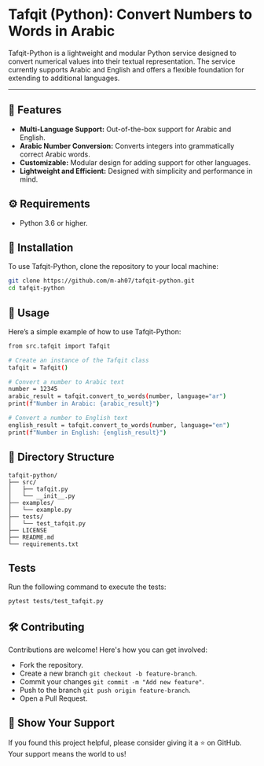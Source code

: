 # Tafqit (Python):  Convert Numbers to Words in Arabic

Tafqit-Python is a lightweight and modular Python service designed to convert numerical values into their textual representation. The service currently supports Arabic and English and offers a flexible foundation for extending to additional languages.

---

## 🚀 Features

- **Multi-Language Support:** Out-of-the-box support for Arabic and English.
- **Arabic Number Conversion:** Converts integers into grammatically correct Arabic words.
- **Customizable:** Modular design for adding support for other languages.
- **Lightweight and Efficient:** Designed with simplicity and performance in mind.


## ⚙️ Requirements

- Python 3.6 or higher.


## 🔧 Installation

To use Tafqit-Python, clone the repository to your local machine:

```bash
git clone https://github.com/m-ah07/tafqit-python.git
cd tafqit-python
```


## 📖 Usage

Here’s a simple example of how to use Tafqit-Python:

```bash
from src.tafqit import Tafqit

# Create an instance of the Tafqit class
tafqit = Tafqit()

# Convert a number to Arabic text
number = 12345
arabic_result = tafqit.convert_to_words(number, language="ar")
print(f"Number in Arabic: {arabic_result}")

# Convert a number to English text
english_result = tafqit.convert_to_words(number, language="en")
print(f"Number in English: {english_result}")
```


## 📂 Directory Structure
```plaintext
tafqit-python/
├── src/
│   ├── tafqit.py
│   └── __init__.py
├── examples/
│   └── example.py
├── tests/
│   └── test_tafqit.py
├── LICENSE
├── README.md
└── requirements.txt
```

## Tests

Run the following command to execute the tests:

```bash
pytest tests/test_tafqit.py
```

## 🛠️ Contributing

Contributions are welcome! Here's how you can get involved:

- Fork the repository.
- Create a new branch `git checkout -b feature-branch`.
- Commit your changes `git commit -m "Add new feature"`.
- Push to the branch `git push origin feature-branch`.
- Open a Pull Request.

## 🌟 Show Your Support
If you found this project helpful, please consider giving it a ⭐ on GitHub. Your support means the world to us!

















